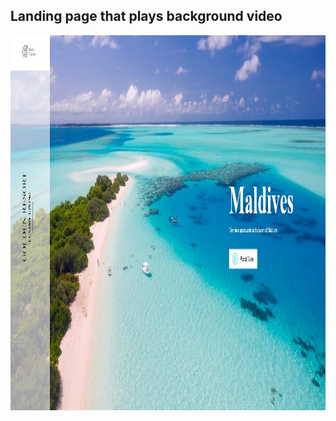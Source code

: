 ## Landing page that plays background video

<img align="left" width="800" height="600" src="images/finished.jpg">